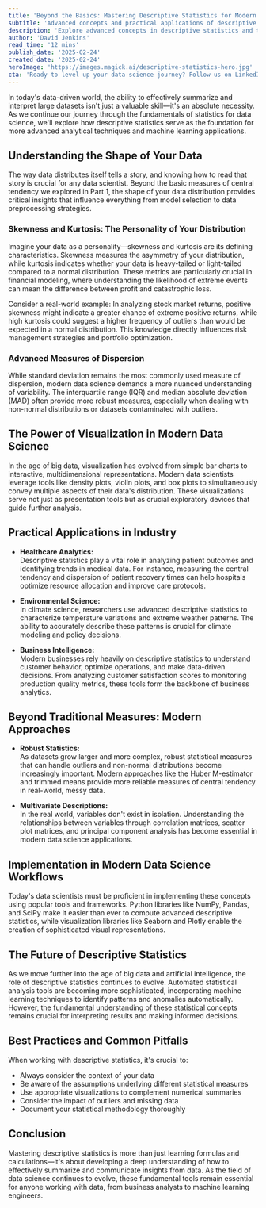 ```yaml
---
title: 'Beyond the Basics: Mastering Descriptive Statistics for Modern Data Science'
subtitle: 'Advanced concepts and practical applications of descriptive statistics in modern data analysis'
description: 'Explore advanced concepts in descriptive statistics and their crucial role in modern data science. From sophisticated measures of central tendency to practical implementations using popular data science tools, learn how these fundamental statistical methods shape today''s data analysis landscape across industries.'
author: 'David Jenkins'
read_time: '12 mins'
publish_date: '2025-02-24'
created_date: '2025-02-24'
heroImage: 'https://images.magick.ai/descriptive-statistics-hero.jpg'
cta: 'Ready to level up your data science journey? Follow us on LinkedIn for more expert insights on statistics, machine learning, and cutting-edge data analysis techniques that can transform your approach to modern data science.'
---
```


In today's data-driven world, the ability to effectively summarize and interpret large datasets isn't just a valuable skill—it's an absolute necessity. As we continue our journey through the fundamentals of statistics for data science, we'll explore how descriptive statistics serve as the foundation for more advanced analytical techniques and machine learning applications.

## Understanding the Shape of Your Data

The way data distributes itself tells a story, and knowing how to read that story is crucial for any data scientist. Beyond the basic measures of central tendency we explored in Part 1, the shape of your data distribution provides critical insights that influence everything from model selection to data preprocessing strategies.

### Skewness and Kurtosis: The Personality of Your Distribution

Imagine your data as a personality—skewness and kurtosis are its defining characteristics. Skewness measures the asymmetry of your distribution, while kurtosis indicates whether your data is heavy-tailed or light-tailed compared to a normal distribution. These metrics are particularly crucial in financial modeling, where understanding the likelihood of extreme events can mean the difference between profit and catastrophic loss.

Consider a real-world example: In analyzing stock market returns, positive skewness might indicate a greater chance of extreme positive returns, while high kurtosis could suggest a higher frequency of outliers than would be expected in a normal distribution. This knowledge directly influences risk management strategies and portfolio optimization.

### Advanced Measures of Dispersion

While standard deviation remains the most commonly used measure of dispersion, modern data science demands a more nuanced understanding of variability. The interquartile range (IQR) and median absolute deviation (MAD) often provide more robust measures, especially when dealing with non-normal distributions or datasets contaminated with outliers.

## The Power of Visualization in Modern Data Science

In the age of big data, visualization has evolved from simple bar charts to interactive, multidimensional representations. Modern data scientists leverage tools like density plots, violin plots, and box plots to simultaneously convey multiple aspects of their data's distribution. These visualizations serve not just as presentation tools but as crucial exploratory devices that guide further analysis.

## Practical Applications in Industry

- **Healthcare Analytics:**  
Descriptive statistics play a vital role in analyzing patient outcomes and identifying trends in medical data. For instance, measuring the central tendency and dispersion of patient recovery times can help hospitals optimize resource allocation and improve care protocols.

- **Environmental Science:**  
In climate science, researchers use advanced descriptive statistics to characterize temperature variations and extreme weather patterns. The ability to accurately describe these patterns is crucial for climate modeling and policy decisions.

- **Business Intelligence:**  
Modern businesses rely heavily on descriptive statistics to understand customer behavior, optimize operations, and make data-driven decisions. From analyzing customer satisfaction scores to monitoring production quality metrics, these tools form the backbone of business analytics.

## Beyond Traditional Measures: Modern Approaches

- **Robust Statistics:**  
As datasets grow larger and more complex, robust statistical measures that can handle outliers and non-normal distributions become increasingly important. Modern approaches like the Huber M-estimator and trimmed means provide more reliable measures of central tendency in real-world, messy data.

- **Multivariate Descriptions:**  
In the real world, variables don't exist in isolation. Understanding the relationships between variables through correlation matrices, scatter plot matrices, and principal component analysis has become essential in modern data science applications.

## Implementation in Modern Data Science Workflows

Today's data scientists must be proficient in implementing these concepts using popular tools and frameworks. Python libraries like NumPy, Pandas, and SciPy make it easier than ever to compute advanced descriptive statistics, while visualization libraries like Seaborn and Plotly enable the creation of sophisticated visual representations.

## The Future of Descriptive Statistics

As we move further into the age of big data and artificial intelligence, the role of descriptive statistics continues to evolve. Automated statistical analysis tools are becoming more sophisticated, incorporating machine learning techniques to identify patterns and anomalies automatically. However, the fundamental understanding of these statistical concepts remains crucial for interpreting results and making informed decisions.

## Best Practices and Common Pitfalls

When working with descriptive statistics, it's crucial to:
- Always consider the context of your data
- Be aware of the assumptions underlying different statistical measures
- Use appropriate visualizations to complement numerical summaries
- Consider the impact of outliers and missing data
- Document your statistical methodology thoroughly

## Conclusion

Mastering descriptive statistics is more than just learning formulas and calculations—it's about developing a deep understanding of how to effectively summarize and communicate insights from data. As the field of data science continues to evolve, these fundamental tools remain essential for anyone working with data, from business analysts to machine learning engineers.